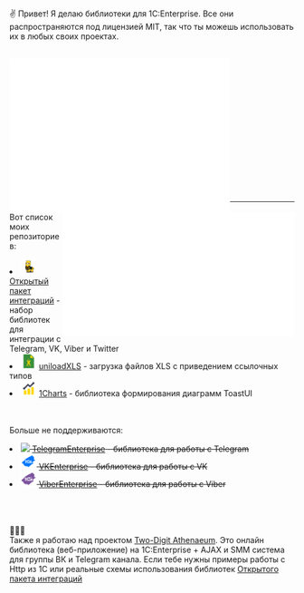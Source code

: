 :v:
Привет! 
Я делаю библиотеки для 1C:Enterprise. Все они распространяются под лицензией MIT, так что ты можешь использовать их в любых своих проектах.<br>
<br>


[<img align="left" width="390" src="https://raw.githubusercontent.com/Bayselonarrend/Bayselonarrend/eaf1fa218949a0579e7e3e9d34d987efd2758f61/general.svg">](#)
[<img align="right" width="410" src="https://raw.githubusercontent.com/Bayselonarrend/Bayselonarrend/80084273be40f192bae897db95dd2a8c0ed8d4a8/repos.svg">](https://github.com/Bayselonarrend?tab=repositories)


<br><br><br><br><br><br><br><br><br><br><br><br><br><br><hr>

  Вот список моих репозиториев:
<li><img src="https://raw.githubusercontent.com/Bayselonarrend/OpenIntegrations/main/Media/logo.png" width="28"> <a href="https://github.com/Bayselonarrend/OpenIntegrations/">Открытый пакет интеграций</a> - набор библиотек для интеграции с Telegram, VK, Viber и Twitter</li>
  <li><img src="https://github.com/Bayselonarrend/uniloadXLS/raw/main/uniloadxls.png" width="28"> <a href="https://github.com/Bayselonarrend/uniloadXLS/">uniloadXLS</a> - загрузка файлов XLS с приведением ссылочных типов</li>
  <li><img src="https://github.com/Bayselonarrend/1Charts/raw/main/logo.png" width="28"> <a href="https://github.com/Bayselonarrend/1Charts/">1Charts</a> - библиотека формирования диаграмм ToastUI</li>

<br><br>
  Больше не поддерживаются: <br>
  <li><strike><img src="https://github.com/Bayselonarrend/TelegramEnterprise/raw/main/logo.png" width="28"> <a href="https://github.com/Bayselonarrend/TelegramEnterprise/">TelegramEnterprise</a> - библиотека для работы с Telegram </strike></li>
  <li><strike><img src="https://github.com/Bayselonarrend/VKEnterprise/raw/main/logo.png" width="28"> <a href="https://github.com/Bayselonarrend/VKEnterprise/">VKEnterprise</a> - библиотека для работы с VK </strike></li>
  <li><strike><img src="https://github.com/Bayselonarrend/ViberEnterprise/raw/main/logo.png" width="28"> <a href="https://github.com/Bayselonarrend/ViberEnterprise/">ViberEnterprise</a> - библиотека для работы с Viber </strike></li>
</ul>
<br>


<br><br>
:notebook::notebook::notebook:<br>
Также я работаю над проектом [Two-Digit Athenaeum](https://github.com/Bayselonarrend/2athenaeum). Это онлайн библиотека (веб-приложение) на 1C:Enterprise + AJAX и SMM система для группы ВК и Telegram канала. Если тебе нужны примеры работы с Http из 1С или реальные схемы использования библиотек [Открытого пакета интеграций](https://github.com/Bayselonarrend/OpenIntegrations/)  
